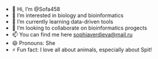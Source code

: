 - 👋 Hi, I’m @Sofa458
- 👀 I’m interested in biology and bioinformatics
- 🌱 I’m currently learning data-driven tools
- 💞️ I’m looking to collaborate on bioinformatics progects
- 📫 You can find me here sophiaverdieva@mail.ru
- 😄 Pronouns: She
- ⚡ Fun fact: I love all about animals, especially about Spit!
